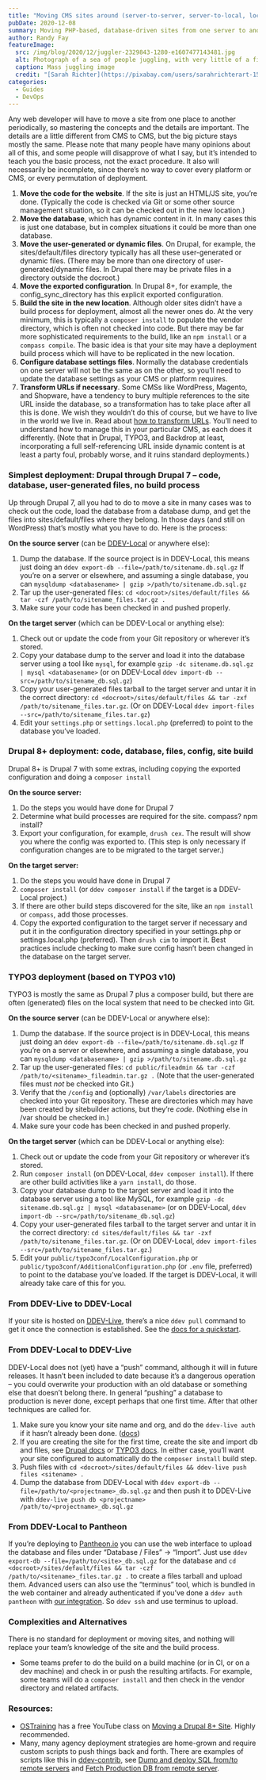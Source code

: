 ```yaml
---
title: "Moving CMS sites around (server-to-server, server-to-local, local-to-server)"
pubDate: 2020-12-08
summary: Moving PHP-based, database-driven sites from one server to another, with examples for Drupal and TYPO3.
author: Randy Fay
featureImage:
  src: /img/blog/2020/12/juggler-2329843-1280-e1607477143481.jpg
  alt: Photograph of a sea of people juggling, with very little of a field visible between legs and a blue sky filled with all kinds of objects
  caption: Mass juggling image
  credit: "[Sarah Richter](https://pixabay.com/users/sarahrichterart-1546275/?utm%5Fsource=link-attribution&utm%5Fmedium=referral&utm%5Fcampaign=image&utm%5Fcontent=2329843) via [Pixabay](https://pixabay.com/)."
categories:
  - Guides
  - DevOps
---
```


Any web developer will have to move a site from one place to another periodically, so mastering the concepts and the details are important. The details are a little different from CMS to CMS, but the big picture stays mostly the same. Please note that many people have many opinions about all of this, and some people will disapprove of what I say, but it’s intended to teach you the basic process, not the exact procedure. It also will necessarily be incomplete, since there’s no way to cover every platform or CMS, or every permutation of deployment.

1. **Move the code for the website**. If the site is just an HTML/JS site, you’re done. (Typically the code is checked via Git or some other source management situation, so it can be checked out in the new location.)
2. **Move the database**, which has dynamic content in it. In many cases this is just one database, but in complex situations it could be more than one database.
3. **Move the user-generated or dynamic files**. On Drupal, for example, the sites/default/files directory typically has all these user-generated or dynamic files. (There may be more than one directory of user-generated/dynamic files. In Drupal there may be private files in a directory outside the docroot.)
4. **Move the exported configuration**. In Drupal 8+, for example, the config_sync_directory has this explicit exported configuration.
5. **Build the site in the new location**. Although older sites didn’t have a build process for deployment, almost all the newer ones do. At the very minimum, this is typically a `composer install` to populate the vendor directory, which is often not checked into code. But there may be far more sophisticated requirements to the build, like an `npm install` or a `compass compile`. The basic idea is that your site may have a deployment build process which will have to be replicated in the new location.
6. **Configure database settings files**. Normally the database credentials on one server will not be the same as on the other, so you’ll need to update the database settings as your CMS or platform requires.
7. **Transform URLs if necessary**. Some CMSs like WordPress, Magento, and Shopware, have a tendency to bury multiple references to the site URL inside the database, so a transformation has to take place after all this is done. We wish they wouldn’t do this of course, but we have to live in the world we live in. Read about [how to transform URLs](https://ddev.com/ddev-local/sharing-a-ddev-local-project-with-other-collaborators/). You’ll need to understand how to manage this in your particular CMS, as each does it differently. (Note that in Drupal, TYPO3, and Backdrop at least, incorporating a full self-referencing URL inside dynamic content is at least a party foul, probably worse, and it ruins standard deployments.)

### Simplest deployment: Drupal through Drupal 7 – code, database, user-generated files, no build process

Up through Drupal 7, all you had to do to move a site in many cases was to check out the code, load the database from a database dump, and get the files into sites/default/files where they belong. In those days (and still on WordPress) that’s mostly what you have to do. Here is the process:

**On the source server** (can be [DDEV-Local](https://ddev.readthedocs.io/en/stable/) or anywhere else):

1. Dump the database. If the source project is in DDEV-Local, this means just doing an `ddev export-db --file=/path/to/sitename.db.sql.gz` If you’re on a server or elsewhere, and assuming a single database, you can `mysqldump <databasename> | gzip >/path/to/sitename.db.sql.gz`
2. Tar up the user-generated files: `cd <docroot>/sites/default/files && tar -czf /path/to/sitename_files.tar.gz .`
3. Make sure your code has been checked in and pushed properly.

**On the target server** (which can be DDEV-Local or anything else):

1. Check out or update the code from your Git repository or wherever it’s stored.
2. Copy your database dump to the server and load it into the database server using a tool like `mysql`, for example `gzip -dc sitename.db.sql.gz | mysql <databasename>` (or on DDEV-Local `ddev import-db --src=/path/to/sitename_db.sql.gz`)
3. Copy your user-generated files tarball to the target server and untar it in the correct directory: `cd <docroot>/sites/default/files && tar -zxf /path/to/sitename_files.tar.gz`. (Or on DDEV-Local `ddev import-files --src=/path/to/sitename_files.tar.gz`)
4. Edit your `settings.php` or `settings.local.php` (preferred) to point to the database you’ve loaded.

### Drupal 8+ deployment: code, database, files, config, site build

Drupal 8+ is Drupal 7 with some extras, including copying the exported configuration and doing a `composer install`

**On the source server:**

1. Do the steps you would have done for Drupal 7
2. Determine what build processes are required for the site. compass? npm install?
3. Export your configuration, for example, `drush cex`. The result will show you where the config was exported to. (This step is only necessary if configuration changes are to be migrated to the target server.)

**On the target server:**

1. Do the steps you would have done in Drupal 7
2. `composer install` (or `ddev composer install` if the target is a DDEV-Local project.)
3. If there are other build steps discovered for the site, like an `npm install` or `compass`, add those processes.
4. Copy the exported configuration to the target server if necessary and put it in the configuration directory specified in your settings.php or settings.local.php (preferred). Then `drush cim` to import it. Best practices include checking to make sure config hasn’t been changed in the database on the target server.

### TYPO3 deployment (based on TYPO3 v10)

TYPO3 is mostly the same as Drupal 7 plus a composer build, but there are often (generated) files on the local system that need to be checked into Git.

**On the source server** (can be DDEV-Local or anywhere else):

1. Dump the database. If the source project is in DDEV-Local, this means just doing an `ddev export-db --file=/path/to/sitename.db.sql.gz` If you’re on a server or elsewhere, and assuming a single database, you can `mysqldump <databasename> | gzip >/path/to/sitename.db.sql.gz`
2. Tar up the user-generated files: `cd public/fileadmin && tar -czf /path/to/<sitename>_fileadmin.tar.gz .` (Note that the user-generated files must _not_ be checked into Git.)
3. Verify that the `/config` and (optionally) `/var/labels` directories are checked into your Git repository. These are directories which may have been created by sitebuilder actions, but they’re _code_. (Nothing else in /var should be checked in.)
4. Make sure your code has been checked in and pushed properly.

**On the target server** (which can be DDEV-Local or anything else):

1. Check out or update the code from your Git repository or wherever it’s stored.
2. Run `composer install` (on DDEV-Local, `ddev composer install`). If there are other build activities like a `yarn install`, do those.
3. Copy your database dump to the target server and load it into the database server using a tool like MySQL, for example `gzip -dc sitename.db.sql.gz | mysql <databasename>` (or on DDEV-Local, `ddev import-db --src=/path/to/sitename_db.sql.gz`)
4. Copy your user-generated files tarball to the target server and untar it in the correct directory: `cd sites/default/files && tar -zxf /path/to/sitename_files.tar.gz`. (Or on DDEV-Local, `ddev import-files --src=/path/to/sitename_files.tar.gz`.)
5. Edit your `public/typo3conf/LocalConfiguration.php` or `public/typo3conf/AdditionalConfiguration.php` (or `.env` file, preferred) to point to the database you’ve loaded. If the target is DDEV-Local, it will already take care of this for you.

### From DDEV-Live to DDEV-Local

If your site is hosted on [DDEV-Live](http://ddev.com/ddev-live), there’s a nice `ddev pull` command to get it once the connection is established. See the [docs for a quickstart](https://ddev.readthedocs.io/en/stable/users/providers/DDEV-Live/).

### From DDEV-Local to DDEV-Live

DDEV-Local does not (yet) have a “push” command, although it will in future releases. It hasn’t been included to date because it’s a dangerous operation – you could overwrite your production with an old database or something else that doesn’t belong there. In general “pushing” a database to production is never done, except perhaps that one first time. After that other techniques are called for.

1. Make sure you know your site name and org, and do the `ddev-live auth` if it hasn’t already been done. ([docs](https://docs.ddev.com/authentication/))
2. If you are creating the site for the first time, create the site and import db and files, see [Drupal docs](https://docs.ddev.com/drupal-guide/) or [TYPO3 docs](https://docs.ddev.com/typo3-guide/). In either case, you’ll want your site configured to automatically do the `composer install` build step.
3. Push files with `cd <docroot>/sites/default/files && ddev-live push files <sitename> .`
4. Dump the database from DDEV-Local with `ddev export-db --file=/path/to/<projectname>_db.sql.gz` and then push it to DDEV-Live with `ddev-live push db <projectname> /path/to/<projectname>_db.sql.gz`

### From DDEV-Local to Pantheon

If you’re deploying to [Pantheon.io](http://pantheon.io) you can use the web interface to upload the database and files under “Database / Files” → “Import”. Just use `ddev export-db --file=/path/to/<site>_db.sql.gz` for the database and `cd <docroot>/sites/default/files && tar -czf /path/to/<sitename>_files.tar.gz .` to create a files tarball and upload them. Advanced users can also use the “terminus” tool, which is bundled in the web container and already authenticated if you’ve done a `ddev auth pantheon` with [our integration](https://ddev.readthedocs.io/en/stable/users/providers/pantheon/). So `ddev ssh` and use terminus to upload.

### Complexities and Alternatives

There is no standard for deployment or moving sites, and nothing will replace your team’s knowledge of the site and the build process.

- Some teams prefer to do the build on a build machine (or in CI, or on a dev machine) and check in or push the resulting artifacts. For example, some teams will do a `composer install` and then check in the vendor directory and related artifacts.

### Resources:

- [OSTraining](https://www.ostraining.com/) has a free YouTube class on [Moving a Drupal 8+ Site](https://www.youtube.com/playlist?list=PLtaXuX0nEZk-ow4oT3yqxmjk4IRHz4jHl). Highly recommended.
- Many, many agency deployment strategies are home-grown and require custom scripts to push things back and forth. There are examples of scripts like this in [ddev-contrib](https://github.com/ddev/ddev-contrib), see [Dump and deploy SQL from/to remote servers](https://github.com/ddev/ddev-contrib/blob/master/custom-commands/dump-and-deploy-db) and [Fetch Production DB from remote server](https://github.com/ddev/ddev-contrib/blob/master/custom-commands/fetchproductiondb).
